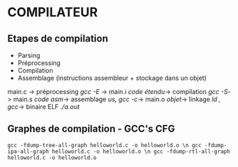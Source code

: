 # COMPILATEUR

## Etapes de compilation
- Parsing
- Préprocessing
- Compilation
- Assemblage (instructions assembleur + stockage dans un objet)

main.c -> préprocessing *gcc -E* -> main.i *code étendu*-> compilation *gcc -S*-> main.s *code asm*-> assemblage *us, gcc -c*-> main.o *objet*-> linkage *ld , gcc*-> binaire ELF *./a.out*


## Graphes de compilation - GCC's CFG
```gcc -fdump-tree-all-graph helloworld.c -o helloworld.o \n gcc -fdump-ipa-all-graph helloworld.c -o helloworld.o \n gcc -fdump-rtl-all-graph helloworld.c -o helloworld.o``` 

